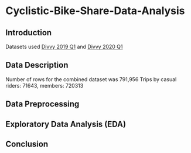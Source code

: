 # Cyclistic-Bike-Share-Data-Analysis

## Introduction
Datasets used [Divvy 2019 Q1](Datasets/Divvy_Trips_2019_Q1.csv) and [Divvy 2020 Q1](Divvy_Trips_2020_Q1.csv)

## Data Description
Number of rows for the combined dataset was 791,956
Trips by casual riders: 71643, members: 720313

## Data Preprocessing

## Exploratory Data Analysis (EDA)

## Conclusion


